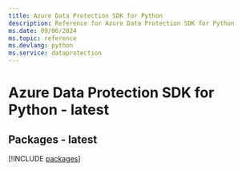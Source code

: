 ```yaml
---
title: Azure Data Protection SDK for Python
description: Reference for Azure Data Protection SDK for Python
ms.date: 09/06/2024
ms.topic: reference
ms.devlang: python
ms.service: dataprotection
---
```

# Azure Data Protection SDK for Python - latest
## Packages - latest
[!INCLUDE [packages](data-protection-index.md)]